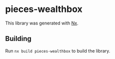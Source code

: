 # pieces-wealthbox

This library was generated with [Nx](https://nx.dev).

## Building

Run `nx build pieces-wealthbox` to build the library.
